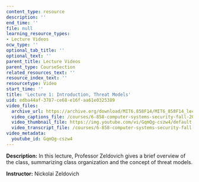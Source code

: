 ```yaml
---
content_type: resource
description: ''
end_time: ''
file: null
learning_resource_types:
- Lecture Videos
ocw_type: ''
optional_tab_title: ''
optional_text: ''
parent_title: Lecture Videos
parent_type: CourseSection
related_resources_text: ''
resource_index_text: ''
resourcetype: Video
start_time: ''
title: 'Lecture 1: Introduction, Threat Models'
uid: edba44af-3787-ce68-e16f-aa61e0325389
video_files:
  archive_url: https://archive.org/download/MIT6.858F14/MIT6_858F14_lec01_300k.mp4
  video_captions_file: /courses/6-858-computer-systems-security-fall-2014/a954c8562aa65c4cb4035cce97c1661d_GqmQg-cszw4.vtt
  video_thumbnail_file: https://img.youtube.com/vi/GqmQg-cszw4/default.jpg
  video_transcript_file: /courses/6-858-computer-systems-security-fall-2014/4e236d8705dd07056ac2759dcf2d12e2_GqmQg-cszw4.pdf
video_metadata:
  youtube_id: GqmQg-cszw4
---
```


**Description:** In this lecture, Professor Zeldovich gives a brief overview of the class, summarizing class organization and the concept of threat models.

**Instructor:** Nickolai Zeldovich



